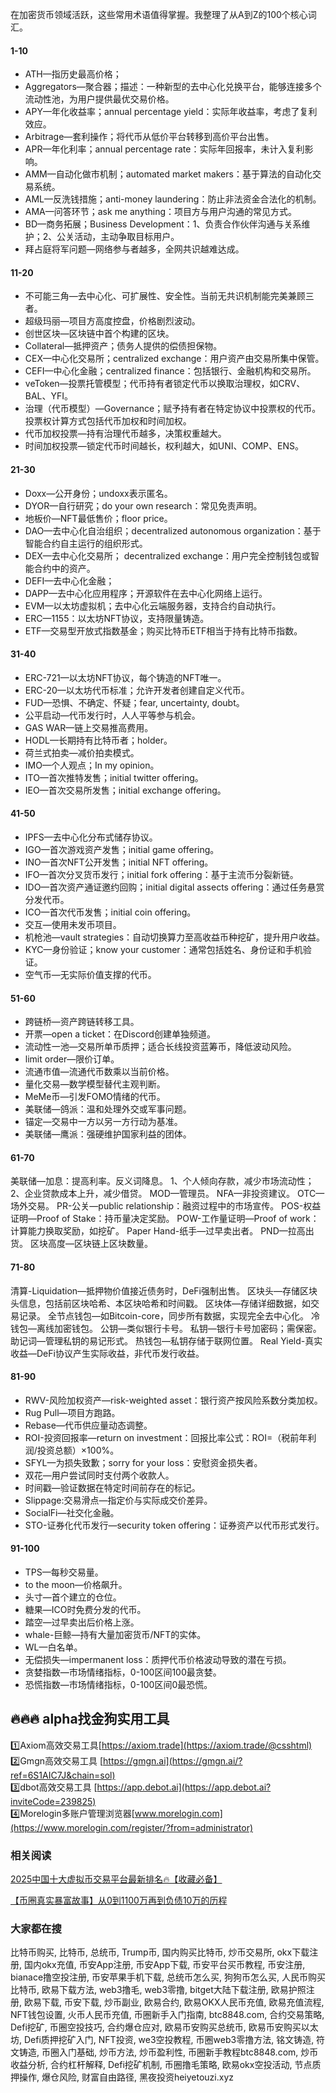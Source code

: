 在加密货币领域活跃，这些常用术语值得掌握。我整理了从A到Z的100个核心词汇。

#### 1-10
- ATH—指历史最高价格；
- Aggregators—聚合器；描述：一种新型的去中心化兑换平台，能够连接多个流动性池，为用户提供最优交易价格。
- APY—年化收益率；annual percentage yield：实际年收益率，考虑了复利效应。
- Arbitrage—套利操作；将代币从低价平台转移到高价平台出售。
- APR—年化利率；annual percentage rate：实际年回报率，未计入复利影响。
- AMM—自动化做市机制；automated market makers：基于算法的自动化交易系统。
- AML—反洗钱措施；anti-money laundering：防止非法资金合法化的机制。
- AMA—问答环节；ask me anything：项目方与用户沟通的常见方式。
- BD—商务拓展；Business Development：1、负责合作伙伴沟通与关系维护；2、公关活动，主动争取目标用户。
- 拜占庭将军问题—网络参与者越多，全网共识越难达成。

#### 11-20
- 不可能三角—去中心化、可扩展性、安全性。当前无共识机制能完美兼顾三者。
- 超级玛丽—项目方高度控盘，价格剧烈波动。
- 创世区块—区块链中首个构建的区块。
- Collateral—抵押资产；债务人提供的偿债担保物。
- CEX—中心化交易所；centralized exchange：用户资产由交易所集中保管。
- CEFI—中心化金融；centralized finance：包括银行、金融机构和交易所。
- veToken—投票托管模型；代币持有者锁定代币以换取治理权，如CRV、BAL、YFI。
- 治理（代币模型）—Governance；赋予持有者在特定协议中投票权的代币。投票权计算方式包括代币加权和时间加权。
- 代币加权投票—持有治理代币越多，决策权重越大。
- 时间加权投票—锁定代币时间越长，权利越大，如UNI、COMP、ENS。

#### 21-30
- Doxx—公开身份；undoxx表示匿名。
- DYOR—自行研究；do your own research：常见免责声明。
- 地板价—NFT最低售价；floor price。
- DAO—去中心化自治组织；decentralized autonomous organization：基于智能合约自主运行的组织形式。
- DEX—去中心化交易所； decentralized exchange：用户完全控制钱包或智能合约中的资产。
- DEFI—去中心化金融；
- DAPP—去中心化应用程序；开源软件在去中心化网络上运行。
- EVM—以太坊虚拟机；去中心化云端服务器，支持合约自动执行。
- ERC—1155：以太坊NFT协议，支持限量铸造。
- ETF—交易型开放式指数基金；购买比特币ETF相当于持有比特币指数。

#### 31-40
- ERC-721—以太坊NFT协议，每个铸造的NFT唯一。
- ERC-20—以太坊代币标准；允许开发者创建自定义代币。
- FUD—恐惧、不确定、怀疑；fear, uncertainty, doubt。
- 公平启动—代币发行时，人人平等参与机会。
- GAS WAR—链上交易推高费用。
- HODL—长期持有比特币者；holder。
- 荷兰式拍卖—减价拍卖模式。
- IMO—个人观点；In my opinion。
- ITO—首次推特发售；initial twitter offering。
- IEO—首次交易所发售；initial exchange offering。

#### 41-50
- IPFS—去中心化分布式储存协议。
- IGO—首次游戏资产发售；initial game offering。
- INO—首次NFT公开发售；initial NFT offering。
- IFO—首次分叉货币发行；initial fork offering：基于主流币分裂新链。
- IDO—首次资产通证邀约回购；initial digital assects offering：通过任务悬赏分发代币。
- ICO—首次代币发售；initial coin offering。
- 交互—使用未发币项目。
- 机枪池—vault strategies：自动切换算力至高收益币种挖矿，提升用户收益。
- KYC—身份验证；know your customer：通常包括姓名、身份证和手机验证。
- 空气币—无实际价值支撑的代币。

#### 51-60
- 跨链桥—资产跨链转移工具。
- 开票—open a ticket：在Discord创建单独频道。
- 流动性一池—交易所单币质押；适合长线投资蓝筹币，降低波动风险。
- limit order—限价订单。
- 流通市值—流通代币数乘以当前价格。
- 量化交易—数学模型替代主观判断。
- MeMe币—引发FOMO情绪的代币。
- 美联储—鸽派：温和处理外交或军事问题。
- 锚定—交易中一方以另一方行动为基准。
- 美联储—鹰派：强硬维护国家利益的团体。

#### 61-70
美联储—加息：提高利率。反义词降息。
1、个人倾向存款，减少市场流动性；2、企业贷款成本上升，减少借贷。
MOD—管理员。
NFA—非投资建议。
OTC—场外交易。
PR-公关—public relationship：融资过程中的市场宣传。
POS-权益证明—Proof of Stake：持币量决定奖励。
POW-工作量证明—Proof of work：计算能力换取奖励，如挖矿。
Paper Hand-纸手—过早卖出者。
PND—拉高出货。
区块高度—区块链上区块数量。

#### 71-80
清算-Liquidation—抵押物价值接近债务时，DeFi强制出售。
区块头—存储区块头信息，包括前区块哈希、本区块哈希和时间戳。
区块体—存储详细数据，如交易记录。
全节点钱包—如Bitcoin-core，同步所有数据，实现完全去中心化。
冷钱包—离线加密钱包。
公钥—类似银行卡号。
私钥—银行卡号加密码；需保密。
助记词—管理私钥的易记形式。
热钱包—私钥存储于联网位置。
Real Yield-真实收益—DeFi协议产生实际收益，非代币发行收益。

#### 81-90
- RWV-风险加权资产—risk-weighted asset：银行资产按风险系数分类加权。
- Rug Pull—项目方跑路。
- Rebase—代币供应量动态调整。
- ROI-投资回报率—return on investment：回报比率公式：ROI=（税前年利润/投资总额）×100%。
- SFYL—为损失致歉；sorry for your loss：安慰资金损失者。
- 双花—用户尝试同时支付两个收款人。
- 时间戳—验证数据在特定时间前存在的标记。
- Slippage:交易滑点—指定价与实际成交价差异。
- SocialFi—社交化金融。
- STO-证券化代币发行—security token offering：证券资产以代币形式发行。

#### 91-100
- TPS—每秒交易量。
- to the moon—价格飙升。
- 头寸—首个建立的仓位。
- 糖果—ICO时免费分发的代币。
- 踏空—过早卖出后价格上涨。
- whale-巨鲸—持有大量加密货币/NFT的实体。
- WL—白名单。
- 无偿损失—impermanent loss：质押代币价格波动导致的潜在亏损。
- 贪婪指数—市场情绪指标，0-100区间100最贪婪。
- 恐慌指数—市场情绪指标，0-100区间0最恐慌。

## 🔥🔥🔥 alpha找金狗实用工具
1️⃣Axiom高效交易工具[https://axiom.trade](https://axiom.trade/@csshtml)  
2️⃣Gmgn高效交易工具 [https://gmgn.ai](https://gmgn.ai/?ref=6S1AIC7J&chain=sol)  
3️⃣dbot高效交易工具 [https://app.debot.ai](https://app.debot.ai?inviteCode=239825)  
4️⃣Morelogin多账户管理浏览器[www.morelogin.com](https://www.morelogin.com/register/?from=administrator)  

### 相关阅读
[2025中国十大虚拟币交易平台最新排名🔥【收藏必备】](https://btc8848.com/top-10-exchanges/)

[【币圈真实暴富故事】从0到1100万再到负债10万的历程](https://heiyetouzi.xyz/biquanstory001/)

### 大家都在搜
比特币购买, 比特币, 总统币, Trump币, 国内购买比特币, 炒币交易所, okx下载注册, 国内okx充值, 币安App注册, 币安App下载, 币安平台买币教程, 币安注册, bianace撸空投注册, 币安苹果手机下载, 总统币怎么买, 狗狗币怎么买, 人民币购买比特币, 欧易下载方法, web3撸毛, web3零撸, bitget大陆下载注册, 欧易护照注册, 欧易下载, 币安下载, 炒币副业, 欧易合约, 欧易OKX人民币充值, 欧易充值流程, NFT钱包设置, 火币人民币充值, 币圈新手入门指南, btc8848.com, 合约交易策略, Defi挖矿, 币圈空投技巧, 合约爆仓应对, 欧易币安购买总统币, 欧易币安购买以太坊, Defi质押挖矿入门, NFT投资, we3空投教程, 币圈web3零撸方法, 铭文铸造, 符文铸造, 币圈入门基础, 炒币方法, 炒币盈利性, 币圈新手教程btc8848.com, 炒币收益分析, 合约杠杆解释, Defi挖矿机制, 币圈撸毛策略, 欧易okx空投活动, 节点质押操作, 爆仓风险, 财富自由路径, 黑夜投资heiyetouzi.xyz